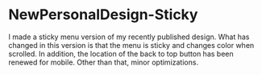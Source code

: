 # NewPersonalDesign-Sticky
 I made a sticky menu version of my recently published design.
What has changed in this version is that the menu is sticky and changes color when scrolled.
In addition, the location of the back to top button has been renewed for mobile.
Other than that, minor optimizations.
